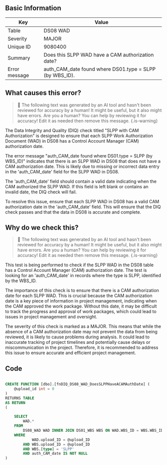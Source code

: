 ## Basic Information
| Key         | Value          |
|-------------|----------------|
| Table       | DS08 WAD |
| Severity    | MAJOR |
| Unique ID   | 9080400   |
| Summary     | Does this SLPP WAD have a CAM authorization date? |
| Error message | auth_CAM_date found where DS01.type = SLPP (by WBS_ID). |

## What causes this error?

> :robot: The following text was generated by an AI tool and hasn't been reviewed for accuracy by a human! It might be useful, but it also might have errors. Are you a human? You can help by reviewing it for accuracy! Edit it as needed then remove this message.
{.is-warning}

The Data Integrity and Quality (DIQ) check titled "SLPP with CAM Authorization" is designed to ensure that each SLPP Work Authorization Document (WAD) in DS08 has a Control Account Manager (CAM) authorization date. 

The error message "auth_CAM_date found where DS01.type = SLPP (by WBS_ID)" indicates that there is an SLPP WAD in DS08 that does not have a CAM authorization date. This is likely due to missing or incorrect data entry in the 'auth_CAM_date' field for the SLPP WAD in DS08.

The 'auth_CAM_date' field should contain a valid date indicating when the CAM authorized the SLPP WAD. If this field is left blank or contains an invalid date, the DIQ check will fail. 

To resolve this issue, ensure that each SLPP WAD in DS08 has a valid CAM authorization date in the 'auth_CAM_date' field. This will ensure that the DIQ check passes and that the data in DS08 is accurate and complete.
## Why do we check this?

> :robot: The following text was generated by an AI tool and hasn't been reviewed for accuracy by a human! It might be useful, but it also might have errors. Are you a human? You can help by reviewing it for accuracy! Edit it as needed then remove this message.
{.is-warning}

This test is being performed to check if the SLPP WAD in the DS08 table has a Control Account Manager (CAM) authorization date. The test is looking for an 'auth_CAM_date' in records where the type is SLPP, identified by the WBS_ID. 

The importance of this check is to ensure that there is a CAM authorization date for each SLPP WAD. This is crucial because the CAM authorization date is a key piece of information in project management, indicating when the CAM approved the work package. Without this date, it may be difficult to track the progress and approval of work packages, which could lead to issues in project management and oversight.

The severity of this check is marked as a MAJOR. This means that while the absence of a CAM authorization date may not prevent the data from being reviewed, it is likely to cause problems during analysis. It could lead to inaccurate tracking of project timelines and potentially cause delays or miscommunication in the project. Therefore, it is recommended to address this issue to ensure accurate and efficient project management.
## Code

```sql

CREATE FUNCTION [dbo].[fnDIQ_DS08_WAD_DoesSLPPHaveACAMAuthDate] (
	@upload_id int = 0
)
RETURNS TABLE
AS RETURN
(
	
	SELECT 
		WAD.*
	FROM
		DS08_WAD WAD INNER JOIN DS01_WBS WBS ON WAD.WBS_ID = WBS.WBS_ID
	WHERE
			WAD.upload_ID = @upload_ID
		AND WBS.upload_ID = @upload_ID
		AND WBS.[type] = 'SLPP'
		AND auth_CAM_date IS NOT NULL
)
```
